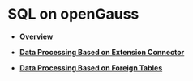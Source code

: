 # SQL on openGauss<a name="EN-US_TOPIC_0311524280"></a>

-   **[Overview](overview-3.md)**  

-   **[Data Processing Based on Extension Connector](data-processing-based-on-extension-connector.md)**  

-   **[Data Processing Based on Foreign Tables](data-processing-based-on-foreign-tables.md)**  


